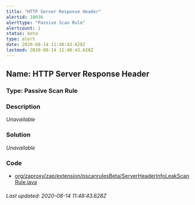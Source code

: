 ```yaml
---
title: "HTTP Server Response Header"
alertid: 10036
alerttype: "Passive Scan Rule"
alertcount: 1
status: beta
type: alert
date: 2020-08-14 11:48:43.628Z
lastmod: 2020-08-14 11:48:43.628Z
---
```

## Name: HTTP Server Response Header

### Type: Passive Scan Rule


### Description

_Unavailable_

### Solution

_Unavailable_

### Code

 * [org/zaproxy/zap/extension/pscanrulesBeta/ServerHeaderInfoLeakScanRule.java](https://github.com/zaproxy/zap-extensions/blob/master/addOns/pscanrulesBeta/src/main/java/org/zaproxy/zap/extension/pscanrulesBeta/ServerHeaderInfoLeakScanRule.java)

###### Last updated: 2020-08-14 11:48:43.628Z
